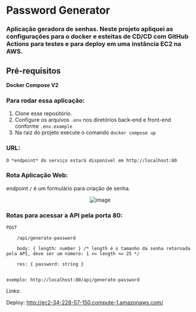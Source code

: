 # Password Generator

### Aplicação geradora de senhas. Neste projeto apliquei as configurações para o docker e esteitas de CD/CD com GitHub Actions para testes e para deploy em uma instância EC2 na AWS.

## Pré-requisitos

**Docker Compose V2**

### Para rodar essa aplicação:

1. Clone esse repositório.
3. Configure os arquivos `.env` nos diretórios back-end e front-end conforme `.env.example`
3. Na raiz do projeto execute o comando `docker compose up`

### URL:
    O *endpoint* do serviço estará disponível em http://localhost:80


### Rota Aplicação Web: 

endpoint `/` é um formulário para criação de senha.

<div align="center">

![image](https://user-images.githubusercontent.com/12499886/234157586-bb95dc26-b104-425d-816c-325103e10c6d.png)

</div>

### Rotas para acessar a API pela porta 80:

```
POST

    /api/generate-password

    body: { length: number } /* length é o tamanho da senha retornada pela API, deve ser um número: 1 <= length <= 25 */

    res: { password: string }

      
exemplo: http://localhost:80/api/generate-password
```

Links:

Deploy: http://ec2-34-228-57-150.compute-1.amazonaws.com/
